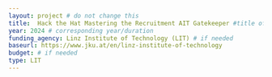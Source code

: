 ```yaml
---
layout: project # do not change this
title: 	Hack the Hat Mastering the Recruitment AIT Gatekeeper #title of the project
year: 2024 # corresponding year/duration
funding_agency: Linz Institute of Technology (LIT) # if needed
baseurl: https://www.jku.at/en/linz-institute-of-technology
budget: # if needed
type: LIT
---
```

